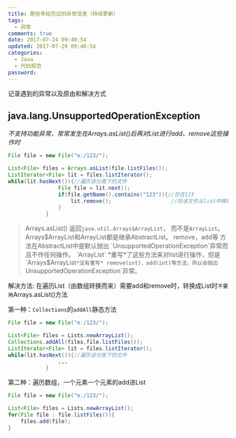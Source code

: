 ```yaml
---
title: 那些年经历过的异常信息（持续更新）
tags:
  - 异常
comments: true
date: 2017-07-24 09:40:54
updated: 2017-07-29 09:40:54
categories: 
  - Java
  - 代码规范
password:
---
```

记录遇到的异常以及原由和解决方式
<!-- more -->
## java.lang.UnsupportedOperationException
*不支持功能异常，常常发生在Arrays.asList()后再对List进行add、remove这些操作时*

```java
File file = new File("e:/123/");

List<File> files = Arrays.asList(file.listFiles());
ListIterator<File> lit = files.listIterator();
while(lit.hasNext()){//遍历该分类下的文件
                File file = lit.next();
                if(file.getName().contains("123")){//包含123
                    lit.remove();                   //将该文件从list中移除
                }
            }
```
>Arrays.asList() 返回`java.util.Arrays$ArrayList`， 而不是`ArrayList`。
Arrays$ArrayList和ArrayList都是继承AbstractList。
remove，add等 方法在AbstractList中是默认抛出 `UnsupportedOperationException`异常而且不作任何操作。
`ArrayList` *重写*了这些方法来对list进行操作，但是`Arrays$ArrayList`*没有重写* remove(int)，add(int)等方法，所以会抛出`UnsupportedOperationException`异常。

解决方法:
在遍历List（由数组转换而来）需要add和remove时，转换成List时`不要用`Arrays.asList()方法

第一种：`Collections`的`addAll`静态方法
```java
File file = new File("e:/123/");

List<File> files = Lists.newArrayList();
Collections.addAll(files,file.listFiles());
ListIterator<File> lit = files.listIterator();
while(lit.hasNext()){//遍历该分类下的文件
                ...
            }
```
第二种：遍历数组，一个元素一个元素的add进List
```java
File file = new File("e:/123/");

List<File> files = Lists.newArrayList();
for(File file : file.listFiles()){
	files.add(file);
}
```